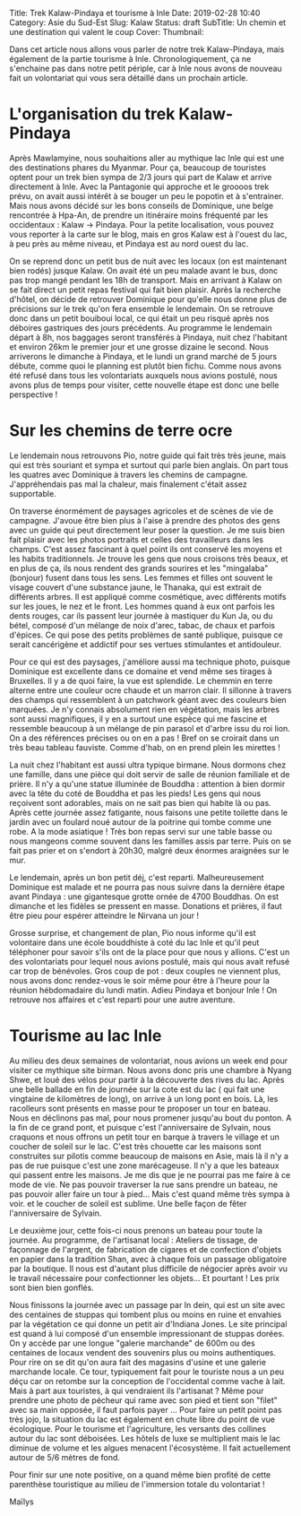 Title: Trek Kalaw-Pindaya et tourisme à Inle
Date: 2019-02-28 10:40
Category: Asie du Sud-Est
Slug: Kalaw
Status: draft
SubTitle: Un chemin et une destination qui valent le coup
Cover: 
Thumbnail: 



Dans cet article nous allons vous parler de notre trek Kalaw-Pindaya, mais également de la partie tourisme à Inle. Chronologiquement, ça ne s'enchaine pas dans notre petit périple, car à Inle nous avons de nouveau fait un volontariat qui vous sera détaillé dans un prochain article.

# L'organisation du trek Kalaw-Pindaya

Après Mawlamyine, nous souhaitions aller au mythique lac Inle qui est une des destinations phares du Myanmar. Pour ça, beaucoup de touristes optent pour un trek bien sympa de 2/3 jours qui part de Kalaw et arrive directement à Inle. Avec la Pantagonie qui approche et le groooos trek prévu, on avait aussi intérêt à se bouger un peu le popotin et à s'entrainer. Mais nous avons décidé sur les bons conseils de Dominique, une belge rencontrée à Hpa-An, de prendre un itinéraire moins fréquenté par les occidentaux : Kalaw -> Pindaya. Pour la petite localisation, vous pouvez vous reporter à la carte sur le blog, mais en gros Kalaw est à l'ouest du lac, à peu près au même niveau, et Pindaya est au nord ouest du lac. 

On se reprend donc un petit bus de nuit avec les locaux (on est maintenant bien rodés) jusque Kalaw. On avait été un peu malade avant le bus, donc pas trop mangé pendant les 18h de transport. Mais en arrivant à Kalaw on se fait direct un petit repas festival qui fait bien plaisir. Après la recherche d'hôtel, on décide de retrouver Dominique pour qu'elle nous donne plus de précisions sur le trek qu'on fera ensemble le lendemain. On se retrouve donc dans un petit bouiboui local, ce qui était un peu risqué après nos déboires gastriques des jours précédents. Au programme le lendemain départ à 8h, nos baggages seront transférés à Pindaya, nuit chez l'habitant et environ 26km le premier jour et une grosse dizaine le second. Nous arriverons le dimanche à Pindaya, et le lundi un grand marché de 5 jours débute, comme quoi le planning est plutôt bien fichu. Comme nous avons été refusé dans tous les volontariats auxquels nous avions postulé, nous avons plus de temps pour visiter, cette nouvelle étape est donc une belle perspective !

# Sur les chemins de terre ocre

Le lendemain nous retrouvons Pio, notre guide qui fait très très jeune, mais qui est très souriant et sympa et surtout qui parle bien anglais. On part tous les quatres avec Dominique à travers les chemins de campagne. J'appréhendais pas mal la chaleur, mais finalement c'était assez supportable. 

On traverse énormément de paysages agricoles et de scènes de vie de campagne. J'avoue être bien plus à l'aise à prendre des photos des gens avec un guide qui peut directement leur poser la question. Je me suis bien fait plaisir avec les photos portraits et celles des travailleurs dans les champs. C'est assez fascinant à quel point ils ont conservé les moyens et les habits traditionnels. Je trouve les gens que nous croisons très beaux, et en plus de ça, ils nous rendent des grands sourires et les "mingalaba" (bonjour) fusent dans tous les sens. Les femmes et filles ont souvent le visage couvert d'une substance jaune, le Thanaka, qui est extrait de différents arbres. Il est appliqué comme cosmétique, avec différents motifs sur les joues, le nez et le front. Les hommes quand à eux ont parfois les dents rouges, car ils passent leur journée à mastiquer du Kun Ja, ou du bétel, composé d'un mélange de noix d'arec, tabac, de chaux et parfois d'épices. Ce qui pose des petits problèmes de santé publique, puisque ce serait cancérigène et addictif pour ses vertues stimulantes et antidouleur.  


Pour ce qui est des paysages, j'améliore aussi ma technique photo, puisque Dominique est excellente dans ce domaine et vend même ses tirages à Bruxelles. Il y a de quoi faire, la vue est splendide. Le chemmin en terre alterne entre une couleur ocre chaude et un marron clair. Il sillonne à travers des champs qui ressemblent à un patchwork géant avec des couleurs bien marquées. Je n'y connais absolument rien en végétation, mais les arbres sont aussi magnifiques, il y en a surtout une espèce qui me fascine et ressemble beaucoup à un mélange de pin parasol et d'arbre issu du roi lion. On a des références précises ou on en a pas ! Bref on se croirait dans un très beau tableau fauviste. Comme d'hab, on en prend plein les mirettes !

La nuit chez l'habitant est aussi ultra typique birmane. Nous dormons chez une famille, dans une pièce qui doit servir de salle de réunion familiale et de prière. Il n'y a qu'une statue illuminée de Bouddha : attention à bien dormir avec la tête du coté de Bouddha et pas les pieds! 
Les gens qui nous reçoivent sont adorables, mais on ne sait pas bien qui habite là ou pas. Après cette journée assez fatigante, nous faisons une petite toilette dans le jardin avec un foulard noué autour de la poitrine qui tombe comme une robe. A la mode asiatique ! Très bon repas servi sur une table basse ou nous mangeons comme souvent dans les familles assis par terre. Puis on se fait pas prier et on s'endort à 20h30, malgré deux énormes araignées sur le mur. 

Le lendemain, après un bon petit déj, c'est reparti. Malheureusement Dominique est malade et ne pourra pas nous suivre dans la dernière étape avant Pindaya : une gigantesque grotte ornée de 4700 Bouddhas. On est dimanche et les fidèles se pressent en masse. Donations et prières, il faut être pieu pour espérer atteindre le Nirvana un jour ! 

Grosse surprise, et changement de plan, Pio nous informe qu'il est volontaire dans une école bouddhiste à coté du lac Inle et qu'il peut téléphoner pour savoir s'ils ont de la place pour que nous y allions. C'est un des volontariats pour lequel nous avions postulé, mais qui nous avait refusé car trop de bénévoles. Gros coup de pot : deux couples ne viennent plus, nous avons donc rendez-vous le soir même pour être à l'heure pour la réunion hébdomadaire du lundi matin. Adieu Pindaya et bonjour Inle ! On retrouve nos affaires et c'est reparti pour une autre aventure.

# Tourisme au lac Inle 

Au milieu des deux semaines de volontariat, nous avions un week end pour visiter ce mythique site birman. 
Nous avons donc pris une chambre à Nyang Shwe, et loué des vélos pour partir à la découverte des rives du lac. Après une belle ballade en fin de journée sur la cote est du lac ( qui fait une vingtaine de kilomètres de long), on arrive à un long pont en bois. Là, les racolleurs sont présents en masse pour te proposer un tour en bateau. Nous en déclinons pas mal, pour nous promener jusqu'au bout du ponton. A la fin de ce grand pont, et puisque c'est l'anniversaire de Sylvain, nous craquons et nous offrons un petit tour en barque à travers le village et un coucher de soleil sur le lac. C'est très chouette car les maisons sont construites sur pilotis comme beaucoup de maisons en Asie, mais là il n'y a pas de rue puisque c'est une zone marécageuse. Il n'y a que les bateaux qui passent entre les maisons. Je me dis que je ne pourrai pas me faire à ce mode de vie. Ne pas pouvoir traverser la rue sans prendre un bateau, ne pas pouvoir aller faire un tour à pied... Mais c'est quand même très sympa à voir. et le coucher de soleil est sublime. Une belle façon de fêter l'anniversaire de Sylvain. 

Le deuxième jour, cette fois-ci nous prenons un bateau pour toute la journée. Au programme, de l'artisanat local : Ateliers de tissage, de façonnage de l'argent, de fabrication de cigares et de confection d'objets en papier dans la tradition Shan, avec à chaque fois un passage obligatoire par la boutique. Il nous est d'autant plus difficile de négocier après avoir vu le travail nécessaire pour confectionner les objets... Et pourtant ! Les prix sont bien bien gonflés. 

Nous finissons la journée avec un passage par In dein, qui est un site avec des centaines de stuppas qui tombent plus ou moins en ruine et envahies par la végétation ce qui donne un petit air d'Indiana Jones. Le site principal est quand à lui composé d'un ensemble impressionant de stuppas dorées. On y accède par une longue "galerie marchande" de 600m ou des centaines de locaux vendent des souvenirs plus ou moins authentiques. Pour rire on se dit qu'on aura fait des magasins d'usine et une galerie marchande locale. Ce tour, typiquement fait pour le touriste nous a un peu déçu car on retombe sur la conception de l'occidental comme vache à lait. Mais à part aux touristes, à qui vendraient ils l'artisanat ? Même pour prendre une photo de pécheur qui rame avec son pied et tient son "filet" avec sa main opposée, il faut parfois payer ... Pour faire un petit point pas très jojo, la situation du lac est également en chute libre du point de vue écologique. Pour le tourisme et l'agriculture, les versants des collines autour du lac sont déboisées. Les hôtels de luxe se multiplient mais le lac diminue de volume et les algues menacent l'écosystème. Il fait actuellement autour de 5/6 mètres de fond. 

Pour finir sur une note positive, on a quand même bien profité de cette parenthèse touristique au milieu de l'immersion totale du volontariat !

Maïlys

